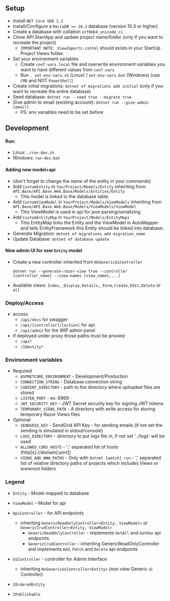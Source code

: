 
## Setup
   * Install ``NET Core SDK 2.2``
   * Install/Configure a ``MariaDB >= 10.3`` database (version 10.3 or higher)
   * Create a database with collation ``utf8mb4_unicode_ci``
   * Clone API.StartApp and update project name/folder (only if you want to recreate the project)
     * ``IMPORTANT NOTE``: ``_ViewImports.cshtml`` should exists in your StartUp Project Views folder.
   * Set your environment variables
       * Create ``conf.vars.local`` file and overwrite environment variables you want to have different values from ``conf.vars``
       * Run ``. set-env-vars.sh`` (Linux) / ``set-env-vars.bat`` (Windows) (use ``CMD`` and NOT ``PowerShell``)
   * Create initial migrations: ``dotnet ef migrations add initial`` (only if you want to recreate the entire database)
   * Seed database: ``dotnet run --seed true --migrate true``
   * Give admin to email (existing account): ``dotnet run --give-admin [email]``
       * PS: env variables need to be set before

## Development

#### Run:
* Linux: ``./run-dev.sh``
* Windows: ``run-dev.bat``
#### Adding new model+api
* (don't forget to change the name of the entity in your commands)
* Add ``CustomEntity`` in ``YourProject/Models/Entity`` inheriting from ``API.Base/API.Base.Web.Base/Models/Entities/Entity``
    * This model is linked to the database table.
* Add ``CustomViewModel`` in ``YourProject/Models/ViewModels`` inheriting from ``API.Base/API.Base.Web.Base/Models/ViewModels/ViewModel``
    * This ViewModel is used in api for json parsing/serializing.
* Add ``CustomEntityMap`` in ``YourProject/Models/EntityMaps``
    * This EntityMap links the Entity and the ViewModel in AutoMapper and tells EntityFramework this Entity should be linked into database.
* Generate Migration: ``dotnet ef migrations add migration_name``
* Update Database: ``dotnet ef database update``

#### New admin UI for new ``Entity`` model    
* Create a new controller inherited from ``NVGenericUiController``

      dotnet run --generate-razor-view true --controller [controller_name] --view-names [view_name1,...]
* Available views: ``Index,_Display,Details,_Form,Create,Edit,Delete`` or ``all``
  
### Deploy/Access
   * access 
        * ``/api/docs`` for swagger 
        * ``/api/[controller]/[action]`` for api
        * ``/api/admin`` for the WIP admin panel
   * if deployed under proxy those paths must be proxied:
     * ``/api*``
     * ``/Identity*``
     
### Environment variables
  * Required
    * ``ASPNETCORE_ENVIRONMENT`` - Development/Production
    * ``CONNECTION_STRING`` - Database connection string
    * ``CONTENT_DIRECTORY`` - path to the directory where uploaded files are stored
    * ``LISTEN_PORT`` - ex: 6969
    * ``JWT_SECURITY_KEY`` - JWT Secret security key for signing JWT tokens
    * ``TEMPORARY_VIEWS_PATH`` - A directory with write access for storing temporary Razor Views files 
  * Optional 
    * ``SENDGRID_KEY`` - SendGrid API Key - for sending emails (if not set the sending is simulated in stdout/console)
    * ``LOGS_DIRECTORY`` - directory to put logs file in, if not set '../logs' will be used
    * ``ALLOWED_CORS_HOSTS`` - ';' separated list of hosts (http[s]://domain[:port])
    * ``VIEWS_AND_WWW_PATHS`` - Only with ``dotnet [watch] run`` - ',' separated list of relative directory paths of projects which includes Views or wwwroot folders 

### Legend
  * ``Entity`` - Model mapped to database
  * ``ViewModel`` - Model for api
  * ``ApiController`` - for API endpoints
    * inheriting ``GenericReadOnlyController<Entity, ViewModel>`` or ``GenericCrudController<Entity, ViewModel>``
      * ``GenericReadOnlyController`` - implements ``GetAll`` and ``GetOne`` api endpoints
      * ``GenericCrudController`` - inheriting GenericReadOnlyController and implements ``Add``, ``Patch`` and ``Delete`` api endpoints
  * ``UiController`` - controller for Admin Interface
    * inheriting ``NvGenericUiController<Entity>`` (non view Generic ui Controller)
    
  * ``IOrderedEntity`` 
  * ``IPublishable`` 